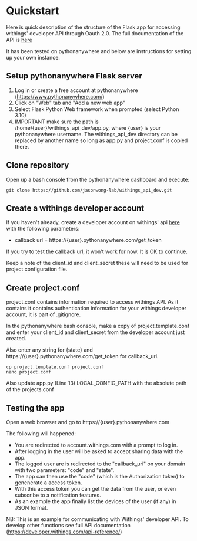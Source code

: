# Quickstart

Here is quick description of the structure of the Flask app for accessing withings' developer API through Oauth 2.0. The full documentation
of the API is [here](https://developer.withings.com/)

It has been tested on pythonanywhere and below are instructions for setting up your own instance.

## Setup pythonanywhere Flask server

1. Log in or create a free account at pythonanywhere (https://www.pythonanywhere.com/)
2. Click on "Web" tab and "Add a new web app"
3. Select Flask Python Web framework when prompted (select Python 3.10)
4. IMPORTANT make sure the path is /home/{user}/withings_api_dev/app.py, where {user} is your pythonanywhere username. The withings_api_dev directory can be replaced by another name so long as app.py and project.conf is copied there.

## Clone repository

Open up a bash console from the pythonanywhere dashboard and execute:
```
git clone https://github.com/jasonwong-lab/withings_api_dev.git
```

## Create a withings developer account

If you haven't already, create a developer account on withings' api [here](https://account.withings.com/partner/add_oauth2)
with the following parameters:
* callback url = https://{user}.pythonanywhere.com/get_token

If you try to test the callback url, it won't work for now. It is OK to continue.

Keep a note of the client_id and client_secret these will need to be used for project configuration file.

## Create project.conf

project.conf contains information required to access withings API. As it contains it contains authentication information for your withings developer account, it is part of .gitignore.

In the pythonanywhere bash console, make a copy of project.template.conf and enter  your client_id and client_secret from the developer account just created.

Also enter any string for {state} and https://{user}.pythonanywhere.com/get_token for callback_uri.
```
cp project.template.conf project.conf
nano project.conf
```

Also update app.py (Line 13) LOCAL_CONFIG_PATH with the absolute path of the projects.conf

## Testing the app

Open a web browser and go to https://{user}.pythonanywhere.com

The following will happened:
* You are redirected to account.withings.com with a prompt to log in.
* After logging in the user will be asked to accept sharing data with the app.
* The logged user are is redirected to the "callback_uri" on your domain with two parameters: "code" and "state".
* The app can then use the "code" (which is the Authorization token) to genenerate a access token.
* With this access token you can get the data from the user, or even subscribe to a notification features.
* As an example the app finally list the devices of the user (if any) in JSON format.


NB: This is an example for communicating with Withings' developer API. To develop other functions see full API documentation (https://developer.withings.com/api-reference/)
